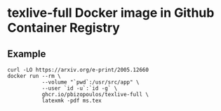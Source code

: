 # texlive-full Docker image in Github Container Registry

## Example
```
curl -LO https://arxiv.org/e-print/2005.12660
docker run --rm \
	       --volume "`pwd`:/usr/src/app" \
	       --user `id -u`:`id -g` \
	       ghcr.io/pbizopoulos/texlive-full \
	       latexmk -pdf ms.tex
```
